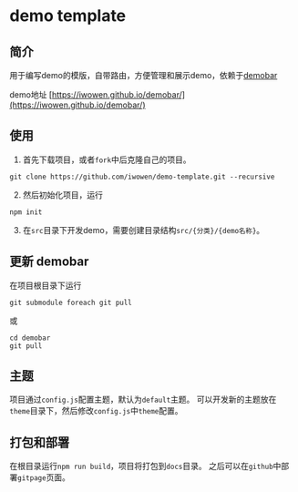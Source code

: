 # demo template

## 简介

用于编写demo的模版，自带路由，方便管理和展示demo，依赖于[demobar](https://github.com/iwowen/demobar)

demo地址 [https://iwowen.github.io/demobar/](https://iwowen.github.io/demobar/)

## 使用

1. 首先下载项目，或者`fork`中后克隆自己的项目。

```shell
git clone https://github.com/iwowen/demo-template.git --recursive
```

2. 然后初始化项目，运行

```shell
npm init
```

3. 在`src`目录下开发demo，需要创建目录结构`src/{分类}/{demo名称}`。

## 更新 demobar

在项目根目录下运行
```shell
git submodule foreach git pull
```
或
```shell
cd demobar
git pull
```

## 主题

项目通过`config.js`配置主题，默认为`default`主题。
可以开发新的主题放在`theme`目录下，然后修改`config.js`中`theme`配置。

## 打包和部署

在根目录运行`npm run build`，项目将打包到`docs`目录。
之后可以在`github`中部署`gitpage`页面。
